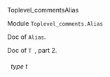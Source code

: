 Toplevel_commentsAlias

 Module `Toplevel_comments.Alias`


Doc of `Alias`.

Doc of `T
`, part 2.<a id="type-t"></a>
###### &nbsp; type t


